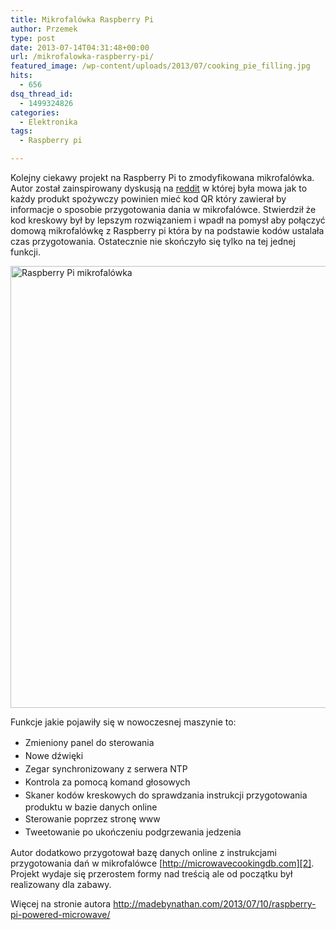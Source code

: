 ```yaml
---
title: Mikrofalówka Raspberry Pi
author: Przemek
type: post
date: 2013-07-14T04:31:48+00:00
url: /mikrofalowka-raspberry-pi/
featured_image: /wp-content/uploads/2013/07/cooking_pie_filling.jpg
hits:
  - 656
dsq_thread_id:
  - 1499324826
categories:
  - Elektronika
tags:
  - Raspberry pi

---
```

Kolejny ciekawy projekt na Raspberry Pi to zmodyfikowana mikrofalówka. Autor został zainspirowany dyskusją na <a href="http://www.reddit.com/r/CrazyIdeas/comments/1djrnx/food_items_should_have_qr_codes_that_instruct_the/" target="_blank">reddit</a> w której była mowa jak to każdy produkt spożywczy powinien mieć kod QR który zawierał by informacje o sposobie przygotowania dania w mikrofalówce. Stwierdził że kod kreskowy był by lepszym rozwiązaniem i wpadł na pomysł aby połączyć domową mikrofalówkę z Raspberry pi która by na podstawie kodów ustalała czas przygotowania. Ostatecznie nie skończyło się tylko na tej jednej funkcji.

<!--more-->

[<img class="aligncenter size-full wp-image-4166" alt="Raspberry Pi mikrofalówka" src="http://techfreak.pl/wp-content/uploads/2013/07/cooking_pie_filling.jpg" width="1258" height="707" />][1]

Funkcje jakie pojawiły się w nowoczesnej maszynie to:

  * <span style="line-height: 1.5em;">Zmieniony panel do sterowania</span>
  * <span style="line-height: 1.5em;">Nowe dźwięki</span>
  * <span style="line-height: 1.5em;">Zegar synchronizowany z serwera NTP</span>
  * <span style="line-height: 1.5em;">Kontrola za pomocą komand głosowych</span>
  * <span style="line-height: 1.5em;">Skaner kodów kreskowych do sprawdzania instrukcji przygotowania produktu w bazie danych online </span>
  * <span style="line-height: 1.5em;">Sterowanie poprzez stronę www</span>
  * <span style="line-height: 1.5em;">Tweetowanie po ukończeniu podgrzewania jedzenia</span>

Autor dodatkowo przygotował bazę danych online z instrukcjami przygotowania dań w mikrofalówce [http://microwavecookingdb.com][2]. Projekt wydaje się przerostem formy nad treścią ale od początku był realizowany dla zabawy.



Więcej na stronie autora <http://madebynathan.com/2013/07/10/raspberry-pi-powered-microwave/>

<span style="line-height: 1.5em;"> </span>

 [1]: http://techfreak.pl/wp-content/uploads/2013/07/cooking_pie_filling.jpg
 [2]: http://microwavecookingdb.com/
